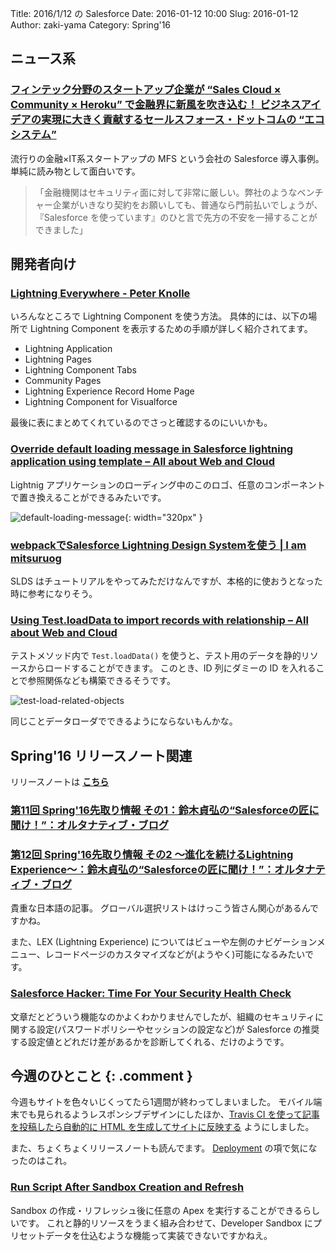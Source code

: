 Title: 2016/1/12 の Salesforce
Date: 2016-01-12 10:00
Slug: 2016-01-12
Author: zaki-yama
Category: Spring'16

## ニュース系

### [フィンテック分野のスタートアップ企業が “Sales Cloud × Community × Heroku” で金融界に新風を吹き込む！ ビジネスアイデアの実現に大きく貢献するセールスフォース・ドットコムの “エコシステム”](http://www.salesforce.com/jp/customers/stories/mfs.jsp?d=701300000025VPE)

流行りの金融×IT系スタートアップの MFS という会社の Salesforce 導入事例。
単純に読み物として面白いです。

> 「金融機関はセキュリティ面に対して非常に厳しい。弊社のようなベンチャー企業がいきなり契約をお願いしても、普通なら門前払いでしょうが、『Salesforce を使っています』のひと言で先方の不安を一掃することができました」


## 開発者向け

### [Lightning Everywhere - Peter Knolle](http://peterknolle.com/lightning-everywhere/)

いろんなところで Lightning Component を使う方法。
具体的には、以下の場所で Lightning Component を表示するための手順が詳しく紹介されてます。

- Lightning Application
- Lightning Pages
- Lightning Component Tabs
- Community Pages
- Lightning Experience Record Home Page
- Lightning Component for Visualforce

最後に表にまとめてくれているのでさっと確認するのにいいかも。

### [Override default loading message in Salesforce lightning application using template – All about Web and Cloud](http://www.jitendrazaa.com/blog/salesforce/override-default-loading-message-in-salesforce-lightning-using-template/)

Lightnig アプリケーションのローディング中のこのロゴ、任意のコンポーネントで置き換えることができるみたいです。

![default-loading-message]({filename}/images/2016-01-12/default-loading-message.png){: width="320px" }

### [webpackでSalesforce Lightning Design Systemを使う | I am mitsuruog](http://blog.mitsuruog.info/2016/01/use-salesforce-lightning-design-system-in-webpack.html)

SLDS はチュートリアルをやってみただけなんですが、本格的に使おうとなった時に参考になりそう。

### [Using Test.loadData to import records with relationship – All about Web and Cloud](http://www.jitendrazaa.com/blog/salesforce/using-test-loaddata-to-import-records-with-relationship/?platform=hootsuite)

テストメソッド内で `Test.loadData()` を使うと、テスト用のデータを静的リソースからロードすることができます。
このとき、ID 列にダミーの ID を入れることで参照関係なども構築できるそうです。

![test-load-related-objects]({filename}/images/2016-01-12/test-load-related-objects.png)

同じことデータローダでできるようにならないもんかな。


## Spring'16 リリースノート関連

リリースノートは **[こちら](https://releasenotes.docs.salesforce.com/en-us/spring16/release-notes/salesforce_release_notes.htm)**

### [第11回 Spring'16先取り情報 その1：鈴木貞弘の“Salesforceの匠に聞け！”：オルタナティブ・ブログ](http://blogs.itmedia.co.jp/sadahiro29/2015/12/11_spring16_1.html)

### [第12回 Spring'16先取り情報 その2 ～進化を続けるLightning Experience～：鈴木貞弘の“Salesforceの匠に聞け！”：オルタナティブ・ブログ](http://blogs.itmedia.co.jp/sadahiro29/2016/01/12_spring16_2_lightning_experience.html)

貴重な日本語の記事。
グローバル選択リストはけっこう皆さん関心があるんですかね。

また、LEX (Lightning Experience) についてはビューや左側のナビゲーションメニュー、レコードページのカスタマイズなどが(ようやく)可能になるみたいです。

### [Salesforce Hacker: Time For Your Security Health Check](http://www.salesforcehacker.com/2016/01/time-for-your-security-health-check.html)

文章だとどういう機能なのかよくわかりませんでしたが、組織のセキュリティに関する設定(パスワードポリシーやセッションの設定など)が
Salesforce の推奨する設定値とどれだけ差があるかを診断してくれる、だけのようです。


## 今週のひとこと {: .comment }

今週もサイトを色々いじくってたら1週間が終わってしまいました。
モバイル端末でも見られるようレスポンシブデザインにしたほか、[Travis CI を使って記事を投稿したら自動的に HTML を生成してサイトに反映する](http://dackdive.hateblo.jp/entry/2016/01/10/111051) ようにしました。

また、ちょくちょくリリースノートも読んでます。
[Deployment](http://docs.releasenotes.salesforce.com/en-us/spring16/release-notes/rn_deployment.htm) の項で気になったのはこれ。

### [Run Script After Sandbox Creation and Refresh](http://docs.releasenotes.salesforce.com/en-us/spring16/release-notes/rn_deployment_sandbox_postcopy_script.htm)

Sandbox の作成・リフレッシュ後に任意の Apex を実行することができるらしいです。
これと静的リソースをうまく組み合わせて、Developer Sandbox にプリセットデータを仕込むような機能って実装できないですかねえ。
